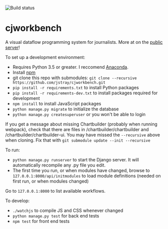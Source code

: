 ![Build status](https://travis-ci.org/anothercookiecrumbles/cjworkbench.svg?branch=master])
   
   
# cjworkbench
A visual dataflow programming system for journalists. More at on the [public server](blog.cjworkbench.org)!


To set up a development environment:

- Requires Python 3.5 or greater. I reccomend [Anaconda](https://www.continuum.io/downloads).
- Install [npm](https://www.npmjs.com/)
- git clone this repo with submodules: `git clone --recursive https://github.com/jstray/cjworkbench.git`
- `pip install -r requirements.txt` to install Python packages
- `pip install -r requirements-dev.txt` to install packages required for development
- `npm install` to install JavaScript packages
- `python manage.py migrate` to initialize the database
- `python manage.py createsuperuser` or you won't be able to login

If you get a message about missing Chartbuilder (probably when running webpack), check that there are files in /chartbuilder/chartbuilder and /chartbuilder/chartbuilder-ui. You may have missed the `--recursive` above when cloning. Fix that with `git submodule update --init --recursive`

To run:
- `python manage.py runserver` to start the Django server. It will automatically recompile any .py file you edit.
- The first time you run, or when modules have changed, browse to `127.0.0.1:8000/api/initmodules` to load module definitions (needed on first run, or when modules changed)

Go to `127.0.0.1:8000` to list available workflows.

To develop:
- `./watchjs` to compile JS and CSS whenever changed
- `python manage.py test` for back end tests
- `npm test` for front end tests
